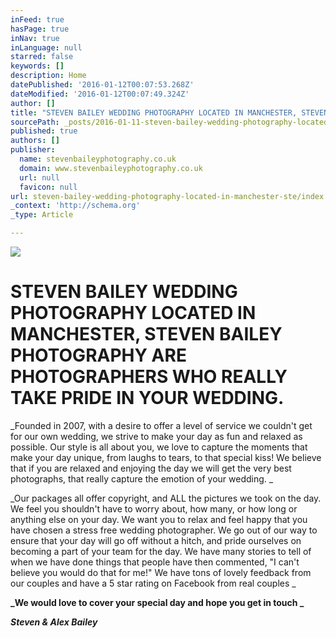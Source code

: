 ```yaml
---
inFeed: true
hasPage: true
inNav: true
inLanguage: null
starred: false
keywords: []
description: Home
datePublished: '2016-01-12T00:07:53.268Z'
dateModified: '2016-01-12T00:07:49.324Z'
author: []
title: "STEVEN BAILEY WEDDING PHOTOGRAPHY LOCATED IN MANCHESTER, STEVEN BAILEY PHOTOGRAPHY ARE PHOTOGRAPHERS WHO REALLY TAKE PRIDE IN YOUR WEDDING.\_"
sourcePath: _posts/2016-01-11-steven-bailey-wedding-photography-located-in-manchester-ste.md
published: true
authors: []
publisher:
  name: stevenbaileyphotography.co.uk
  domain: www.stevenbaileyphotography.co.uk
  url: null
  favicon: null
url: steven-bailey-wedding-photography-located-in-manchester-ste/index.html
_context: 'http://schema.org'
_type: Article

---
```

![](https://s3-us-west-2.amazonaws.com/the-grid-img/p/14f122ff1bca8b05423b668024b076946bd2f8ee.jpg)

# STEVEN BAILEY WEDDING PHOTOGRAPHY LOCATED IN MANCHESTER, STEVEN BAILEY PHOTOGRAPHY ARE PHOTOGRAPHERS WHO REALLY TAKE PRIDE IN YOUR WEDDING. 

_Founded in 2007, with a desire to offer a level of service we couldn't get for our own wedding, we strive to make your day as fun and relaxed as possible.  Our style is all about you, we love to capture the moments that make your day unique, from laughs to tears, to that special kiss! We believe that if you are relaxed and enjoying the day we will get the very best photographs, that really capture the emotion of your wedding.  _

_Our packages all offer copyright, and ALL the pictures we took on the day. We feel you shouldn't have to worry about, how many, or how long or anything else on your day. We want you to relax and feel happy that you have chosen a stress free wedding photographer.  We go out of our way to ensure that your day will go off without a hitch, and pride ourselves on becoming a part of your team for the day. We have many stories to tell of when we have done things that people have then commented, "I can't believe you would do that for me!" We have tons of lovely feedback from our couples and have a 5 star rating on Facebook from real couples  _

**_We would love to cover your special day and hope you get in touch    _**

**_Steven & Alex Bailey_**